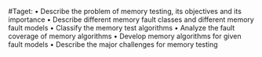#Taget:
• Describe the problem of memory testing, its objectives and its importance
• Describe different memory fault classes and different memory fault models
• Classify the memory test algorithms
• Analyze the fault coverage of memory algorithms 
• Develop memory algorithms for given fault models
• Describe the major challenges for memory testing
